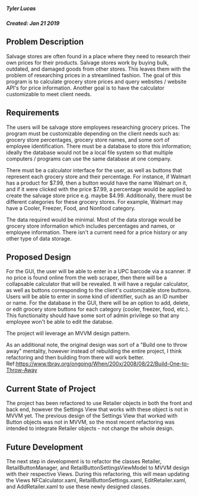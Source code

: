 ##### Tyler Lucas                                                   
##### Created: Jan 21 2019

## Problem Description

Salvage stores are often found in a place where they need to research their own prices for their products. Salvage stores work
by buying bulk, outdated, and damaged goods from other stores. This leaves them with the problem of researching prices in a streamlined fashion.
The goal of this program is to calculate grocery store prices and query websites / website API's for price information. Another goal is to have the
calculator customizable to meet client needs.

## Requirements

The users will be salvage store employees researching grocery prices. The program must be customizable depending on the client needs such as: grocery
store percentages, grocery store names, and some sort of employee identification. There must be a database to store this information; ideally the database would not be a local file system so that multiple computers / programs can use the same database at one company.

There must be a calculator interface for the user, as well as buttons that represent each grocery store and their percentage. For instance, if Walmart
has a product for $7.99, then a button would have the name Walmart on it, and if it were clicked with the price $7.99, a percentage would be applied
to create the salvage store price e.g. maybe $4.99. Additionally, there must be different categories for these grocery stores. For example, Walmart
may have a Cooler, Freezer, Food, and Nonfood category.

The data required would be minimal. Most of the data storage would be grocery store information which includes percentages and names, or employee
information. There isn't a current need for a price history or any other type of data storage.

## Proposed Design

For the GUI, the user will be able to enter in a UPC barcode via a scanner. If no price is found online from the web scraper, then there will be a collapsable calculator that will be revealed. It will have a regular calculator, as well as buttons corresponding to the client's customizable store buttons. Users will be able to enter in some kind of identifier, such as an ID number or name. For the database in the GUI, there will be an option to add, delete, or edit grocery store buttons for each category (cooler, freezer, food, etc.). This functionality should have some sort of admin privilege
so that any employee won't be able to edit the databse.

The project will leverage an MVVM design pattern. 

As an additional note, the original design was sort of a "Build one to throw away" mentality, however instead of
rebuilding the entire project, I think refactoring and then building from there will work better.
Ref:https://www.tbray.org/ongoing/When/200x/2008/08/22/Build-One-to-Throw-Away

## Current State of Project

The project has been refactored to use Retailer objects in both the front and back end, however the Settings View that works with these object is not in MVVM yet.
The previous design of the Settings View that worked with Button objects was not in MVVM, so the most recent refactoring was intended to integrate Retailer 
objects - not change the whole design. 

## Future Development

The next step in development is to refactor the classes Retailer, RetailButtonManager, and RetailButtonSettingsViewModel to MVVM design with their respective Views.
During this refactoring, this will mean updating the Views NFCalculator.xaml, RetailButtonSettings.xaml, EditRetailer.xaml, and AddRetailer.xaml to use these
newly designed classes.